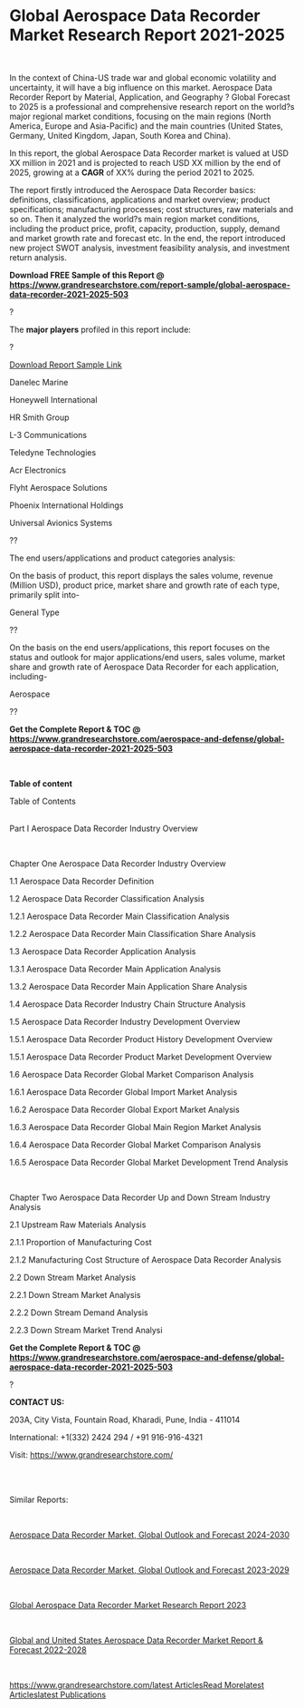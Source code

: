 <h1>Global Aerospace Data Recorder Market Research Report 2021-2025</h1><br/><p>In the context of China-US trade war and global economic volatility and uncertainty, it will have a big influence on this market. Aerospace Data Recorder Report by Material, Application, and Geography ? Global Forecast to 2025 is a professional and comprehensive research report on the world?s major regional market conditions, focusing on the main regions (North America, Europe and Asia-Pacific) and the main countries (United States, Germany, United Kingdom, Japan, South Korea and China).</p>
 
 
 
 <p>In this report, the global Aerospace Data Recorder market is valued at USD XX million in 2021 and is projected to reach USD XX million by the end of 2025, growing at a <strong>CAGR</strong> of XX% during the period 2021 to 2025.</p>
 
 
 
 <p>The report firstly introduced the Aerospace Data Recorder basics: definitions, classifications, applications and market overview; product specifications; manufacturing processes; cost structures, raw materials and so on. Then it analyzed the world?s main region market conditions, including the product price, profit, capacity, production, supply, demand and market growth rate and forecast etc. In the end, the report introduced new project SWOT analysis, investment feasibility analysis, and investment return analysis.</p>
 
 
 
 <div><b>Download FREE Sample of this Report @ <a href="https://www.grandresearchstore.com/report-sample/global-aerospace-data-recorder-2021-2025-503">https://www.grandresearchstore.com/report-sample/global-aerospace-data-recorder-2021-2025-503</a></b></div>
 
 
 
 <p>? </p>
 
 
 
 <p>The <strong>major players</strong> profiled in this report include:</p>
 
 
 
 <p>? </p>
 
 
 
 <p><a href="https://www.grandresearchstore.com/mr-admin/report-sample/global-aerospace-data-recorder-2021-2025-503">Download Report Sample Link</a></p>
 
 
 
 <p>Danelec Marine</p>
 
 
 
 <p>Honeywell International</p>
 
 
 
 <p>HR Smith Group</p>
 
 
 
 <p>L-3 Communications</p>
 
 
 
 <p>Teledyne Technologies</p>
 
 
 
 <p>Acr Electronics</p>
 
 
 
 <p>Flyht Aerospace Solutions</p>
 
 
 
 <p>Phoenix International Holdings</p>
 
 
 
 <p>Universal Avionics Systems</p>
 
 
 
 <p>??</p>
 
 
 
 <p>The end users/applications and product categories analysis:</p>
 
 
 
 <p>On the basis of product, this report displays the sales volume, revenue (Million USD), product price, market share and growth rate of each type, primarily split into-</p>
 
 
 
 <p>General Type</p>
 
 
 
 <p>??</p>
 
 
 
 <p>On the basis on the end users/applications, this report focuses on the status and outlook for major applications/end users, sales volume, market share and growth rate of Aerospace Data Recorder for each application, including-</p>
 
 
 
 <p>Aerospace</p>
 
 
 
 <p>??</p>
 
 
 
 <div><b>Get the Complete Report & TOC @ <a href="https://www.grandresearchstore.com/aerospace-and-defense/global-aerospace-data-recorder-2021-2025-503">https://www.grandresearchstore.com/aerospace-and-defense/global-aerospace-data-recorder-2021-2025-503</a></b></div>
 
 
 
 <p><br />
 
 <b>Table of content</b></p>
 
 
 
 <p>Table of Contents<br />
 
 <br />
 
 Part I Aerospace Data Recorder Industry Overview<br />
 
 <br />
 
 Chapter One Aerospace Data Recorder Industry Overview<br />
 
 1.1 Aerospace Data Recorder Definition<br />
 
 1.2 Aerospace Data Recorder Classification Analysis<br />
 
 1.2.1 Aerospace Data Recorder Main Classification Analysis<br />
 
 1.2.2 Aerospace Data Recorder Main Classification Share Analysis<br />
 
 1.3 Aerospace Data Recorder Application Analysis<br />
 
 1.3.1 Aerospace Data Recorder Main Application Analysis<br />
 
 1.3.2 Aerospace Data Recorder Main Application Share Analysis<br />
 
 1.4 Aerospace Data Recorder Industry Chain Structure Analysis<br />
 
 1.5 Aerospace Data Recorder Industry Development Overview<br />
 
 1.5.1 Aerospace Data Recorder Product History Development Overview<br />
 
 1.5.1 Aerospace Data Recorder Product Market Development Overview<br />
 
 1.6 Aerospace Data Recorder Global Market Comparison Analysis<br />
 
 1.6.1 Aerospace Data Recorder Global Import Market Analysis<br />
 
 1.6.2 Aerospace Data Recorder Global Export Market Analysis<br />
 
 1.6.3 Aerospace Data Recorder Global Main Region Market Analysis<br />
 
 1.6.4 Aerospace Data Recorder Global Market Comparison Analysis<br />
 
 1.6.5 Aerospace Data Recorder Global Market Development Trend Analysis<br />
 
 <br />
 
 Chapter Two Aerospace Data Recorder Up and Down Stream Industry Analysis<br />
 
 2.1 Upstream Raw Materials Analysis<br />
 
 2.1.1 Proportion of Manufacturing Cost<br />
 
 2.1.2 Manufacturing Cost Structure of Aerospace Data Recorder Analysis<br />
 
 2.2 Down Stream Market Analysis<br />
 
 2.2.1 Down Stream Market Analysis<br />
 
 2.2.2 Down Stream Demand Analysis<br />
 
 2.2.3 Down Stream Market Trend Analysi</p>
 
 
 
 <div><b>Get the Complete Report & TOC @ <a href="https://www.grandresearchstore.com/aerospace-and-defense/global-aerospace-data-recorder-2021-2025-503">https://www.grandresearchstore.com/aerospace-and-defense/global-aerospace-data-recorder-2021-2025-503</a></b></div>
 
 
 
 <p>? </p>
 
 
 
 <p><b>CONTACT US:</b><br />
 
 203A, City Vista, Fountain Road, Kharadi, Pune, India - 411014<br />
 
 International: +1(332) 2424 294 / +91 916-916-4321<br />
 
 Visit: <a href="https://www.grandresearchstore.com/">https://www.grandresearchstore.com/</a><br />
 
 <br />
 
 <br />
 
 Similar Reports:<br />
 
 <br />
 
 <a href="https://www.grandresearchstore.com/machines/global-aerospace-data-recorder-forecast-2024-2030-166">Aerospace Data Recorder Market, Global Outlook and Forecast 2024-2030</a><br />
 
 <br />
 
 <a href="https://www.grandresearchstore.com/machines/global-aerospace-data-recorder-forecast-2023-2029-431">Aerospace Data Recorder Market, Global Outlook and Forecast 2023-2029</a><br />
 
 <br />
 
 <a href="https://www.grandresearchstore.com/machines/global-aerospace-data-recorder-2023-550">Global Aerospace Data Recorder Market Research Report 2023</a><br />
 
 <br />
 
 <a href="https://www.grandresearchstore.com/machines/global-united-states-aerospace-data-recorder-2022-2028-669">Global and United States Aerospace Data Recorder Market Report & Forecast 2022-2028</a><br />
 
 <br />
 
 <a href="https://gyeongbokgung.com">https://www.grandresearchstore.com/</a><a href="https://hallyeomaritime.com">latest Articles</a><a href="https://jingwansa.com">Read More</a><a href="https://nguoiviet.jp/">latest Articles</a><a href="https://www.intelmarketresearch.com/">latest Publications</a></p>